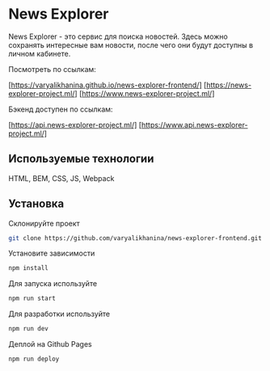 # News Explorer

News Explorer - это сервис для поиска новостей. Здесь можно сохранять интересные вам новости, после чего они будут доступны в личном кабинете.

Посмотреть по ссылкам:

[https://varyalikhanina.github.io/news-explorer-frontend/]
[https://news-explorer-project.ml/]
[https://www.news-explorer-project.ml/]

Бэкенд доступен по ссылкам:

[https://api.news-explorer-project.ml/]
[https://www.api.news-explorer-project.ml/]

## Используемые технологии

HTML, BEM, CSS, JS, Webpack

## Установка

Склонируйте проект

```bash
git clone https://github.com/varyalikhanina/news-explorer-frontend.git
```
Установите зависимости

```bash
npm install
```

Для запуска используйте

```bash
npm run start
```

Для разработки используйте

```bash
npm run dev
```

Деплой на Github Pages

```bash
npm run deploy
```

